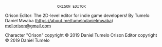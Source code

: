							ORISON EDITOR
Orison Editor: The 2D-level editor for indie game developers! By Tumelo Daniel Mwaba (https://about.me/tumelodanielmwaba) mellorison@gmail.com

Character "Orison" copyright © 2019 Daniel Tumelo Orison Editor copyright © 2019 Daniel Tumelo


